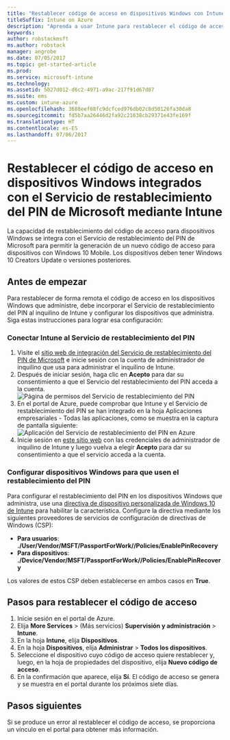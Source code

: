 ```yaml
---
title: "Restablecer código de acceso en dispositivos Windows con Intune"
titleSuffix: Intune on Azure
description: "Aprenda a usar Intune para restablecer el código de acceso en dispositivos Windows integrados con el \"Servicio de restablecimiento del PIN de Microsoft\"."
keywords: 
author: robstackmsft
ms.author: robstack
manager: angrobe
ms.date: 07/05/2017
ms.topic: get-started-article
ms.prod: 
ms.service: microsoft-intune
ms.technology: 
ms.assetid: 5027d012-d6c2-4971-a9ac-217f91d67d87
ms.suite: ems
ms.custom: intune-azure
ms.openlocfilehash: 3688eef68fc9dcfced976db02c8d50126fa30da8
ms.sourcegitcommit: fd5b7aa26446d2fa92c21638cb29371e43fe169f
ms.translationtype: HT
ms.contentlocale: es-ES
ms.lasthandoff: 07/06/2017
---
```

# <a name="reset-the-passcode-on-windows-devices-integrated-with-the-microsoft-pin-reset-service-using-intune"></a>Restablecer el código de acceso en dispositivos Windows integrados con el Servicio de restablecimiento del PIN de Microsoft mediante Intune

La capacidad de restablecimiento del código de acceso para dispositivos Windows se integra con el Servicio de restablecimiento del PIN de Microsoft para permitir la generación de un nuevo código de acceso para dispositivos con Windows 10 Mobile. Los dispositivos deben tener Windows 10 Creators Update o versiones posteriores.


## <a name="before-you-start"></a>Antes de empezar

Para restablecer de forma remota el código de acceso en los dispositivos Windows que administre, debe incorporar el Servicio de restablecimiento del PIN al inquilino de Intune y configurar los dispositivos que administra. Siga estas instrucciones para lograr esa configuración:

### <a name="connect-intune-with-the-pin-reset-service"></a>Conectar Intune al Servicio de restablecimiento del PIN

1. Visite el [sitio web de integración del Servicio de restablecimiento del PIN de Microsoft](https://login.windows.net/common/oauth2/authorize?response_type=code&client_id=b8456c59-1230-44c7-a4a2-99b085333e84&resource=https%3A%2F%2Fgraph.windows.net&redirect_uri=https%3A%2F%2Fcred.microsoft.com&state=e9191523-6c2f-4f1d-a4f9-c36f26f89df0&prompt=admin_consent) e inicie sesión con la cuenta de administrador de inquilino que usa para administrar el inquilino de Intune.
2. Después de iniciar sesión, haga clic en **Acepto** para dar su consentimiento a que el Servicio del restablecimiento del PIN acceda a la cuenta.<br>
![Página de permisos del Servicio de restablecimiento del PIN](./media/pin-reset-service-application.png)
3. En el portal de Azure, puede comprobar que Intune y el Servicio de restablecimiento del PIN se han integrado en la hoja Aplicaciones empresariales - Todas las aplicaciones, como se muestra en la captura de pantalla siguiente:<br>
![Aplicación del Servicio de restablecimiento del PIN en Azure](./media/pin-reset-service-home-screen.png)
4. Inicie sesión en [este sitio web](https://login.windows.net/common/oauth2/authorize?response_type=code&client_id=9115dd05-fad5-4f9c-acc7-305d08b1b04e&resource=https%3A%2F%2Fcred.microsoft.com%2F&redirect_uri=ms-appx-web%3A%2F%2FMicrosoft.AAD.BrokerPlugin%2F9115dd05-fad5-4f9c-acc7-305d08b1b04e&state=6765f8c5-f4a7-4029-b667-46a6776ad611&prompt=admin_consent) con las credenciales de administrador de inquilino de Intune y luego vuelva a elegir **Acepto** para dar su consentimiento a que el servicio acceda a la cuenta.

### <a name="configure-windows-devices-to-use-pin-reset"></a>Configurar dispositivos Windows para que usen el restablecimiento del PIN

Para configurar el restablecimiento del PIN en los dispositivos Windows que administra, use una [directiva de dispositivo personalizada de Windows 10 de Intune](custom-settings-windows-10.md) para habilitar la característica. Configure la directiva mediante los siguientes proveedores de servicios de configuración de directivas de Windows (CSP):


- **Para usuarios**: **./User/Vendor/MSFT/PassportForWork/<tenant ID>/Policies/EnablePinRecovery**
- **Para dispositivos**: **./Device/Vendor/MSFT/PassportForWork/<tenant ID>/Policies/EnablePinRecovery**

Los valores de estos CSP deben establecerse en ambos casos en **True**.

## <a name="steps-to-reset-the-passcode"></a>Pasos para restablecer el código de acceso

1. Inicie sesión en el portal de Azure.
2. Elija **More Services** >  (Más servicios) **Supervisión y administración** > **Intune**.
3. En la hoja **Intune**, elija **Dispositivos**.
4. En la hoja **Dispositivos**, elija **Administrar** > **Todos los dispositivos**.
5. Seleccione el dispositivo cuyo código de acceso quiere restablecer y, luego, en la hoja de propiedades del dispositivo, elija **Nuevo código de acceso**.
6. En la confirmación que aparece, elija **Sí**. El código de acceso se genera y se muestra en el portal durante los próximos siete días.

## <a name="next-steps"></a>Pasos siguientes

Si se produce un error al restablecer el código de acceso, se proporciona un vínculo en el portal para obtener más información.


